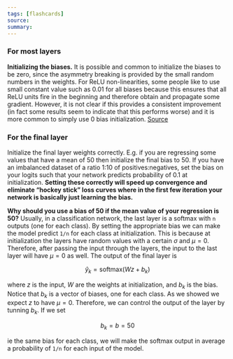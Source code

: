 ```yaml
---
tags: [flashcards]
source:
summary:
---
```


### For most layers
**Initializing the biases.** It is possible and common to initialize the biases to be zero, since the asymmetry breaking is provided by the small random numbers in the weights. For ReLU non-linearities, some people like to use small constant value such as 0.01 for all biases because this ensures that all ReLU units fire in the beginning and therefore obtain and propagate some gradient. However, it is not clear if this provides a consistent improvement (in fact some results seem to indicate that this performs worse) and it is more common to simply use 0 bias initialization. [Source]([http://cs231n.github.io/neural-networks-2/](http://cs231n.github.io/neural-networks-2/))

### For the final layer
Initialize the final layer weights correctly. E.g. if you are regressing some values that have a mean of 50 then initialize the final bias to 50. If you have an imbalanced dataset of a ratio 1:10 of positives:negatives, set the bias on your logits such that your network predicts probability of 0.1 at initialization. **Setting these correctly will speed up convergence and eliminate “hockey stick” loss curves where in the first few iteration your network is basically just learning the bias.**

**Why should you use a bias of 50 if the mean value of your regression is 50?**
Usually, in a classification network, the last layer is a softmax with `n` outputs (one for each class). By setting the appropriate bias we can make the model predict `1/n` for each class at initialization. This is because at initialization the layers have random values with a certain $\sigma$ and $\mu=0$. Therefore, after passing the input through the layers, the input to the last layer will have $\mu=0$ as well. The output of the final layer is

$$
\hat y_k = \text{softmax} (W z + b_k)
$$

where $z$ is the input, $W$ are the weights at initialization, and $b_k$ is the bias. Notice that $b_k$ is a vector of biases, one for each class. As we showed we expect $z$ to have $\mu = 0$. Therefore, we can control the output of the layer by tunning $b_k$. If we set 

$$b_k = b = 50$$

ie the same bias for each class, we will make the softmax output in average a probability of `1/n` for each input of the model.